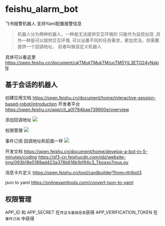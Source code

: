 # feishu_alarm_bot
飞书报警机器人 支持Yaml配置报警信息

> 机器人分为两种机器人，一种是无法提供交互环境的 只能作为监控出现 ,另外一种是可以提供交互环境, 可以设置不同的任务需求，更加灵活，但需要提供一个回调地址， 前者叫做自定义机器人

具体可以看这里
https://open.feishu.cn/document/ukTMukTMukTM/ucTM5YjL3ETO24yNxkjN

## 基于会话的机器人
创建应用文档
https://open.feishu.cn/document/home/interactive-session-based-robot/introduction
开发者平台
https://open.feishu.cn/app/cli_a0f784bae739900e/overview

添加回调地址
![](https://noback.upyun.com/2021-10-14-16-07-50.png!)

权限管理
![](https://noback.upyun.com/2021-10-14-16-10-30.png!)

事件订阅 回调地址和前面一样
![](https://noback.upyun.com/2021-10-14-16-11-01.png!)

开发文档
https://open.feishu.cn/document/home/develop-a-bot-in-5-minutes/coding
https://sf3-cn.feishucdn.com/obj/website-img/093b18e5189ad423a378b616b1bf94c3_Tbosxo7mus.py

消息卡片定义
https://open.feishu.cn/tool/cardbuilder?from=ttrlbot3

json to yaml
https://onlineyamltools.com/convert-json-to-yaml



## 权限管理

APP_ID  和 APP_SECRET 在`凭证与基础信息`获得
APP_VERIFICATION_TOKEN 在 `事件订阅` 中获得